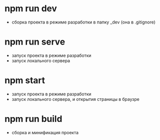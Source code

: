 # npm run dev
- сборка проекта в режиме разработки в папку _dev (она в .gitignore)
# npm run serve
- запуск проекта в режиме разработки
- запуск локального сервера
# npm start
- запуск проекта в режиме разработки
- запуск локального сервера, и открытия страницы в браузре
# npm run build
- сборка и минификация проекта
